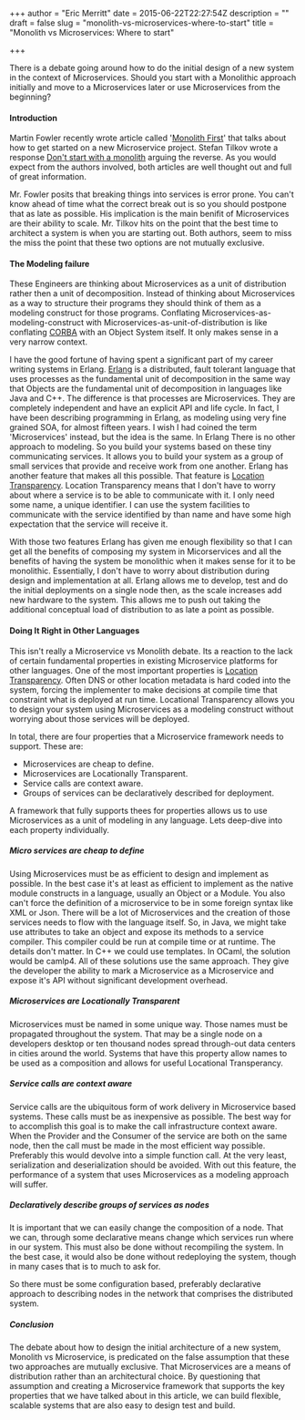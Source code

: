 +++
author = "Eric Merritt"
date = 2015-06-22T22:27:54Z
description = ""
draft = false
slug = "monolith-vs-microservices-where-to-start"
title = "Monolith vs Microservices: Where to start"

+++

There is a debate going around how to do the initial design of a new system in the context of Microservices. Should you start with a Monolithic approach initially and move to a Microservices later or use Microservices from the beginning?

#### Introduction

Martin Fowler recently wrote article called '[Monolith First](http://martinfowler.com/bliki/MonolithFirst.html)' that talks about how to get started on a new Microservice project. Stefan Tilkov wrote a response [Don't start with a monolith](href{http://martinfowler.com/articles/dont-start-monolith.html) arguing the reverse. As you would expect from the authors involved, both articles are well thought out and full of great information. 

Mr. Fowler posits that breaking things into services is error prone. You can't know ahead of time what the correct break out is so you should postpone that as late as possible. His implication is the main benifit of Microservices are their ability to scale. Mr. Tilkov hits on the point that the best time to architect a system is when you are starting out. Both authors, seem to miss the miss the point that these two options are not mutually exclusive.

#### The Modeling failure

These Engineers are thinking about Microservices as a unit of distribution rather then a unit of decomposition. Instead of thinking about Microservices as a way to structure their programs they should think of them as a modeling construct for those programs. Conflating Microservices-as-modeling-construct with Microservices-as-unit-of-distribution is like conflating [CORBA](https://en.wikipedia.org/wiki/Common_Object_Request_Broker_Architecture) with an Object System itself. It only makes sense in a very narrow context. 

I have the good fortune of having spent a significant part of my career writing systems in Erlang. [Erlang](http://www.erlang.org) is a distributed, fault tolerant language that uses processes as the fundamental unit of decomposition in the same way that Objects are the fundamental unit of decomposition in languages like Java and C++. The difference is that processes are Microservices. They are completely independent and have an explicit API and life cycle. In fact, I have been describing programming in Erlang, as modeling using very fine grained SOA, for almost fifteen years. I wish I had coined the term 'Microservices' instead, but the idea is the same. In Erlang There is no other approach to modeling. So you build your systems based on these tiny communicating services. It allows you to build your system as a group of small services that provide and receive work from one another. Erlang has another feature that makes all this possible. That feature is [Location Transparency](http://en.wikipedia.org/wiki/Location_transparency). Location Transparency means that I don't have to worry about where a service is to be able to communicate with it. I only need some name, a unique identifier. I can use the system facilities to communicate with the service identified by than name and have some high expectation that the service will receive it. 

With those two features Erlang has given me enough flexibility so that I can get all the benefits of composing my system in Micorservices and all the benefits of having the system be monolithic when it makes sense for it to be monolithic. Essentially, I don't have to worry about distribution during design and implementation at all. Erlang allows me to develop, test and do the initial deployments on a single node then, as the scale increases add new hardware to the system. This allows me to push out taking the additional conceptual load of distribution to as late a point as possible. 

#### Doing It Right in Other Languages

This isn't really a Microservice vs Monolith debate. Its a reaction to the lack of certain fundamental properties in existing Microservice platforms for other languages. One of the most important properties is [Location Transparency](http://en.wikipedia.org/wiki/Location_transparency). Often DNS or other location metadata is hard coded into the system, forcing the implementer to make decisions at compile time that constraint what is deployed at run time. Locational Transparency allows you to design your system using Microservices as a modeling construct without worrying about those services will be deployed.

In total, there are four properties that a Microservice framework needs to support. These are:


* Microservices are cheap to define.
* Microservices are Locationally Transparent.
* Service calls are context aware.
* Groups of services can be declaratively described for deployment.

A framework that fully supports thees for properties allows us to use Microservices as a unit of modeling in any language. Lets deep-dive into each property individually.

##### Micro services are cheap to define

Using Microservices must be as efficient to design and implement as possible. In the best case it's at least as efficient to implement as the native module constructs in a language, usually an Object or a Module. You also can't force the definition of a microservice to be in some foreign syntax like XML or Json. There will be a lot of Microservices and the creation of those services needs to flow with the language itself. So, in Java, we might take use attributes to take an object and expose its methods to a service compiler. This compiler could be run at compile time or at runtime. The details don't matter. In C++ we could use templates. In OCaml, the solution would be camlp4. All of these solutions use the same approach. They give the developer the ability to mark a Microservice as a Microservice and expose it's API without significant development overhead.

##### Microservices are Locationally Transparent

Microservices must be named in some unique way. Those names must be propagated throughout the system. That may be a single node on a developers desktop or ten thousand nodes spread through-out data centers in cities around the world. Systems that have this property allow names to be used as a composition and allows for useful Locational Transperancy. 

##### Service calls are context aware

Service calls are the ubiquitous form of work delivery in Microservice based systems. These calls must be as inexpensive as possible. The best way for to accomplish this goal is to make the call infrastructure context aware. When the Provider and the Consumer of the service are both on the same node, then the call must be made in the most efficient way possible. Preferably this would devolve into a simple function call. At the very least, serialization and deserialization should be avoided. With out this feature, the performance of a system that uses Microservices as a modeling approach will suffer. 


##### Declaratively describe groups of services as nodes

It is important that we can easily change the composition of a node. That we can, through some declarative means change which services run where in our system. This must also be done without recompiling the system. In the best case, it would also be done without redeploying the system, though in many cases that is to much to ask for. 

So there must be some configuration based, preferably declarative approach to describing nodes in the network that comprises the distributed system. 

##### Conclusion

The debate about how to design the initial architecture of a new system, Monolith vs Microservice, is predicated on the false assumption that these two approaches are mutually exclusive. That Microservices are a means of distribution rather than an architectural choice. By questioning that assumption and creating a Microservice framework that supports the key properties that we have talked about in this article, we can build flexible, scalable systems that are also easy to design test and build.

